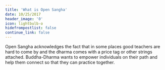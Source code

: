 ```yaml
---
title: 'What is Open Sangha'
date: 10/25/2017
header_image: '0'
icon: lightbulb-o
hidefrompostlist: false
continue_link: false
---
```


Open Sangha acknowledges the fact that in some places good teachers are hard to come by
and the dharma comes with a price tag or other strings attached. Buddha-Dharma wants to
empower individuals on their path and help them connect so that they can practice together.
